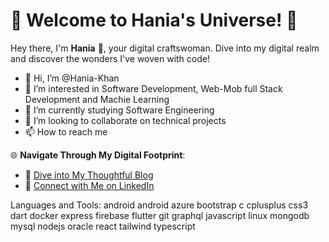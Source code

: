 # 🚀 Welcome to Hania's Universe! 🌌

Hey there, I'm **Hania** 👋, your digital craftswoman. Dive into my digital realm and discover the wonders I've woven with code!

- 👋 Hi, I’m @Hania-Khan
- 👀 I’m interested in Software Development, Web-Mob full Stack Development and Machie Learning 
- 🌱 I’m currently studying Software Engineering 
- 💞️ I’m looking to collaborate on technical projects 
- 📫 How to reach me 

🌐 **Navigate Through My Digital Footprint**:
- 📖 [Dive into My Thoughtful Blog](#haniak023)
- 💼 [Connect with Me on LinkedIn](#Hania-Khan023)



Languages and Tools:
android android azure bootstrap c cplusplus css3 dart docker express firebase flutter git graphql javascript linux mongodb mysql nodejs oracle react tailwind typescript

<!---
Hania-Khan/Hania-Khan is a ✨ special ✨ repository because its `README.md` (this file) appears on your GitHub profile.
You can click the Preview link to take a look at your changes.
--->

